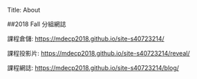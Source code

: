 Title: About

##2018 Fall 分組網誌

課程倉儲: <a href="https://mdecp2018.github.io/site-s40723214/">https://mdecp2018.github.io/site-s40723214/</a>

課程投影片: <a href="https://mdecp2018.github.io/site-s40723214/reveal/">https://mdecp2018.github.io/site-s40723214/reveal/</a>

課程網誌: <a href="https://mdecp2018.github.io/site-s40723214/blog/">https://mdecp2018.github.io/site-s40723214/blog/</a>








